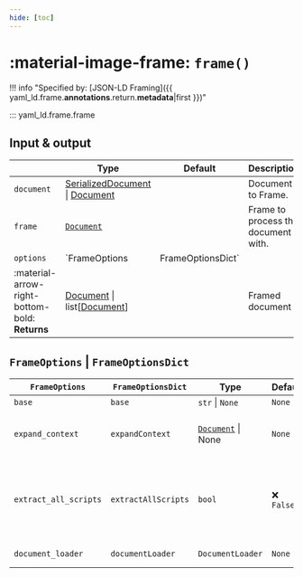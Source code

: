 ```yaml
---
hide: [toc]
---
```


# :material-image-frame: `frame()`

!!! info "Specified by: [JSON-LD Framing]({{ yaml_ld.frame.__annotations__.return.__metadata__|first }})"

::: yaml_ld.frame.frame

## Input & output

|               | Type                                       | Default | Description |
|-----------------------|---------------------------------------------|-------------|---|
| `document`            | [SerializedDocument](/types/serialized-document/) \| [Document](/types/document/) |  | Document to Frame.         |
| `frame`            | [`Document`](/types/document/) |  | Frame to process the document with.         |
| `options`                | `FrameOptions | FrameOptionsDict`      | | Options |
| :material-arrow-right-bottom-bold: **Returns** | [Document](/types/document/) \| list[[Document](/types/document/)] | | Framed document |


## `FrameOptions` | `FrameOptionsDict`

| `FrameOptions` | `FrameOptionsDict` | Type                                       | Default | Description |
|-----|------------------|---------------------------------------------|-------------|---|
| `base` | `base` | `str` \| `None` | `None` | Base URL. |
| `expand_context` | `expandContext`     | [`Document`](/types/document/) \| None  | `None` | Context to expand with before Frameing. |
| `extract_all_scripts` | `extractAllScripts` | `bool` | :x: `False` | Will we extract all scripts, or all documents in a YAML stream? |
| `document_loader` | `documentLoader`     | `DocumentLoader`                           | `None` | Document Loader. |
